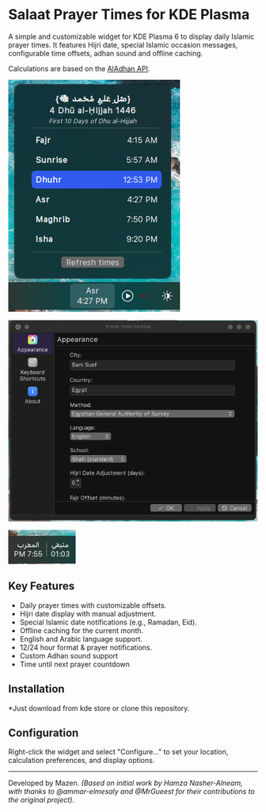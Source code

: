# Salaat Prayer Times for KDE Plasma

A simple and customizable widget for KDE Plasma 6 to display daily Islamic prayer times.
It features Hijri date, special Islamic occasion messages, configurable time offsets, adhan sound and offline caching.

Calculations are based on the [AlAdhan API](https://aladhan.com/prayer-times-api).

![Prayer Times Widget](Prayerwidget.png) 

![Prayer Times Settings](setting.png)

![Countdownview](CountDownView.png)

## Key Features
* Daily prayer times with customizable offsets.
* Hijri date display with manual adjustment.
* Special Islamic date notifications (e.g., Ramadan, Eid).
* Offline caching for the current month.
* English and Arabic language support.
* 12/24 hour format & prayer notifications.
* Custom Adhan sound support
* Time until next prayer countdown


## Installation
*Just download from kde store or clone this repository.

## Configuration
Right-click the widget and select "Configure..." to set your location, calculation preferences, and display options.

---
Developed by Mazen. *(Based on initial work by Hamza Nasher-Alneam, with thanks to @ammar-elmesaly and @MrGueest for their contributions to the original project).*
